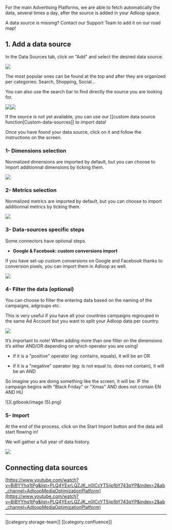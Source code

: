 For the main Advertising Platforms, we are able to fetch automatically the data, several times a day, after the source is added in your Adloop space. 

A data source is missing? Contact our Support Team to add it on our road map! 


## 1. Add a data source
In the Data Sources tab, click on "Add" and select the desired data source.

![](.gitbook/image-20231003-084409.png)

The most popular ones can be found at the top and after they are organized per categories: Search, Shopping, Social…

You can also use the search bar to find directly the source you are looking for. 

![](.gitbook/image-20220525-141246.png)![](.gitbook/image-20220525-141322.png)

If the source is not yet available, you can use our [[custom data source function|Custom-data-sources]] to import data! 

Once you have found your data source, click on it and follow the instructions on the screen. 


### 1- Dimensions selection
Normalized dimensions are imported by default, but you can choose to import additionnal dimensions by ticking them. 

![](.gitbook/image-20231003-084601.png)


### 2- Metrics selection
Normalized metrics are imported by default, but you can choose to import additionnal metrics by ticking them. 

![](.gitbook/image-20231003-084637.png)


### 3- Data-sources specific steps
Some connectors have optional steps.


*  **Google & Facebook: custom conversions import** 



If you have set-up custom conversions on Google and Facebook thanks to conversion pixels, you can import them in Adloop as well. 

![](.gitbook/image-20231003-084735.png)


### 4- Filter the data (optional)
You can choose to filter the entering data based on the naming of the campaigns, adgroups etc. 

This is very useful if you have all your countries campaigns regrouped in the same Ad Account but you want to split your Adloop data per country. 

![](.gitbook/image-20231003-084831.png)

It’s important to note! When adding more than one filter on the dimensions it’s either AND/OR depending on which operator you are using!


* if it is a "positive" operator (eg: contains, equals), it will be an OR


* if it is a "negative" operator (eg: is not equal to, does not contain), it will be an AND



So imagine you are doing something like the screen, it will be: IF the campaign begins with "Black Friday" or "Xmas" AND does not contain EN AND HU

![](.gitbook/image (5).png)


### 5- Import
At the end of the process, click on the Start Import button and the data will start flowing in! 

We will gather a full year of data history.

![](.gitbook/image-20231003-084931.png)


## Connecting data sources
[https://www.youtube.com/watch?v=BiBYYhq1tPg&list=PLQ4YExrLQZJK_n0ICcYT5ijp1bY743qYP&index=2&ab_channel=AdloopMediaOptimizationPlatform](https://www.youtube.com/watch?v=BiBYYhq1tPg&list=PLQ4YExrLQZJK_n0ICcYT5ijp1bY743qYP&index=2&ab_channel=AdloopMediaOptimizationPlatform)





*****

[[category.storage-team]] 
[[category.confluence]] 
